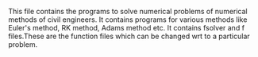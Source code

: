 This file contains the programs to solve numerical problems of numerical methods of civil engineers.
It contains programs for various methods like Euler's method, RK method, Adams method etc.
It contains fsolver and f files.These are the function files which can be changed wrt to a particular problem.
